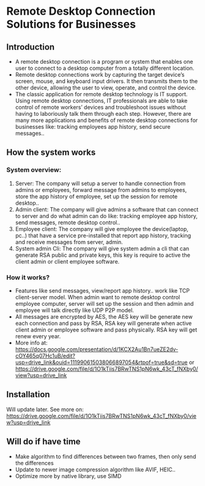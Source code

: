 # Remote Desktop Connection Solutions for Businesses

## Introduction

* A remote desktop connection is a program or system that enables one user to connect to a desktop computer from a totally different location.
* Remote desktop connections work by capturing the target device’s screen, mouse, and keyboard input drivers. It then transmits them to the other device, allowing the user to view, operate, and control the device.
* The classic application for remote desktop technology is IT support. Using remote desktop connections, IT professionals are able to take control of remote workers’ devices and troubleshoot issues without having to laboriously talk them through each step. However, there are many more applications and benefits of remote desktop connections for businesses like: tracking employees app history, send secure messages..

## How the system works

### System overview:

1. Server: The company will setup a server to handle connection from admins or employees, forward message from admins to employees, store the app history of employee, set up the session for remote desktop..
2. Admin client: The company will give admins a software that can connect to server and do what admin can do like: tracking employee app history, send messages, remote desktop control..
3. Employee client: The company will give employee the device(laptop, pc..) that have a service pre-installed that report app history, tracking and receive messages from server, admin.
4. System admin Cli: The company will give system admin a cli that can generate RSA public and private keys, this key is require to active the client admin or client employee software.

### How it works?

* Features like send messages, view/report app history.. work like TCP client-server model. When admin want to remote desktop control employee computer, server will set up the session and then admin and employee will talk directly like UDP P2P model.
* All messages are encrypted by AES, the AES key will be generate new each connection and pass by RSA, RSA key will generate when active client admin or employee software and pass physically. RSA key will get renew every year.
* More info at: https://docs.google.com/presentation/d/1KCX2Au1Bn7ueZE2dv-cOY465q07Hc1uB/edit?usp=drive_link&ouid=111990615038066897054&rtpof=true&sd=true or https://drive.google.com/file/d/1O1kTiis7BRwTNS1pN6wk_43cT_fNXby0/view?usp=drive_link

## Installation

Will update later. See more on: https://drive.google.com/file/d/1O1kTiis7BRwTNS1pN6wk_43cT_fNXby0/view?usp=drive_link

## Will do if have time

* Make algorithm to find differences between two frames, then only send the differences
* Update to newer image compression algorithm like AVIF, HEIC..
* Optimize more by native library, use SIMD







